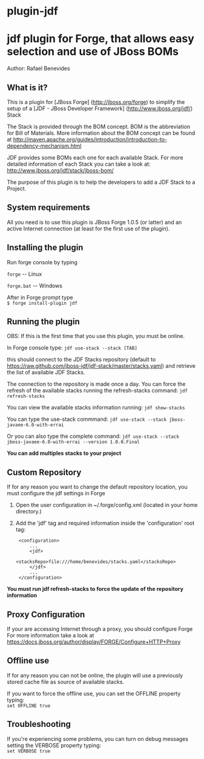 plugin-jdf
==========

jdf plugin for Forge, that allows easy selection and use of JBoss BOMs
=======
Author: Rafael Benevides


What is it?
-----------

This is a plugin for [JBoss Forge] (http://jboss.org/forge) to simplify the setup
of a [JDF - JBoss Developer Framework] (http://www.jboss.org/jdf/) Stack 

The Stack is provided through the BOM concept. BOM is the abbreviation for Bill of Materials.
More information about the BOM concept can be found at http://maven.apache.org/guides/introduction/introduction-to-dependency-mechanism.html

JDF provides some BOMs each one for each available Stack. 
For more detailed information of each Stack you can take a look at: http://www.jboss.org/jdf/stack/jboss-bom/

The purpose of this plugin is to help the developers to add a JDF Stack to a Project.



System requirements
-------------------

All you need is to use this plugin is JBoss Forge 1.0.5 (or latter) and
an active Internet connection (at least for the first use of the plugin).




Installing the plugin
---------------------

Run forge console by typing

`forge` -- Linux  

`forge.bat` -- Windows

After in Forge prompt type  
`$ forge install-plugin jdf `



Running the plugin
-------------------

OBS: If this is the first time that you use this plugin, you must be online.

In Forge console type:
`jdf use-stack --stack [TAB]`

this should connect to the JDF Stacks repository 
(default to https://raw.github.com/jboss-jdf/jdf-stack/master/stacks.yaml)
and retrieve the list of available JDF Stacks. 

The connection to the repository is made once a day. You can force the refresh of 
the available stacks running the refresh-stacks command:
`
jdf refresh-stacks
`

You can view the available stacks information running:
`
jdf show-stacks
`

You can type the use-stack commmand:
`
jdf use-stack --stack jboss-javaee-6.0-with-errai
`

Or you can also type the complete command: 
`
jdf use-stack --stack jboss-javaee-6.0-with-errai --version 1.0.0.Final
`


**You can add multiples stacks to your project**



Custom Repository
-----------------

If for any reason you want to change the default repository location, you must configure the jdf settings in Forge

1. Open the user configuration in ~/.forge/config.xml (located in your home directory.) 
2. Add the 'jdf' tag and required information inside the 'configuration' root tag:  

        <configuration> 
            ...
            <jdf> 
                <stacksRepo>file:///home/benevides/stacks.yaml</stacksRepo> 
            </jdf>
            ... 
        </configuration> 

**You must run jdf refresh-stacks to force the update of the repository information**

Proxy Configuration
-------------------
If your are accessing Internet through a proxy, you should configure Forge
For more information take a look at https://docs.jboss.org/author/display/FORGE/Configure+HTTP+Proxy



Offline use
------------

If for any reason you can not be online, the plugin will use a previously stored
cache file as source of available stacks.

If you want to force the offline use, you can set the OFFLINE property typing:  
`
set OFFLINE true
`



Troubleshooting
---------------

If you're experiencing some problems, you can turn on debug messages setting
the VERBOSE property typing:   
`
set VERBOSE true
`
